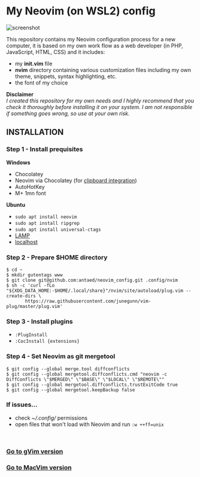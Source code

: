 # My Neovim (on WSL2) config

![screenshot](https://repository-images.githubusercontent.com/221780628/b6f09b00-0940-11ea-9447-f21ae15e3c42)

This repository contains my Neovim configuration process for a new computer, it is based on my own work flow as a web developer (in PHP, JavaScript, HTML, CSS) and it includes:

* my **init.vim** file
* **nvim** directory containing various customization files including my own theme, snippets, syntax highlighting, etc.
* the font of my choice

**Disclaimer**\
*I created this repository for my own needs and I highly recommend that you check it thoroughly before installing it on your system. I am not responsible if something goes wrong, so use at your own risk.*


## INSTALLATION

### Step 1 - Install prequisites

**Windows**
* Chocolatey
* Neovim via Chocolatey (for [clipboard integration](https://github.com/neovim/neovim/wiki/FAQ#where-should-i-put-my-config-vimrc))
* AutoHotKey
* M+ 1mn font

**Ubuntu**
* `sudo apt install neovim`
* `sudo apt install ripgrep`
* `sudo apt install universal-ctags`
* [LAMP](https://www.how2shout.com/how-to/how-to-install-apache-mysql-php-phpmyadmin-on-windows-10-wsl.html)
* [localhost](https://www.bleepingcomputer.com/news/security/wsl2-now-supports-localhost-connections-from-windows-10-apps/)


### Step 2 - Prepare $HOME directory

```
$ cd ~
$ mkdir gutentags www
$ git clone git@github.com:antaed/neovim_config.git .config/nvim
$ sh -c 'curl -fLo "${XDG_DATA_HOME:-$HOME/.local/share}"/nvim/site/autoload/plug.vim --create-dirs \
       https://raw.githubusercontent.com/junegunn/vim-plug/master/plug.vim'
```

### Step 3 - Install plugins

* `:PlugInstall`
* `:CocInstall {extensions}`


### Step 4 - Set Neovim as git mergetool

```
$ git config --global merge.tool diffconflicts
$ git config --global mergetool.diffconflicts.cmd "neovim -c DiffConflicts \"$MERGED\" \"$BASE\" \"$LOCAL\" \"$REMOTE\""
$ git config --global mergetool.diffconflicts.trustExitCode true
$ git config --global mergetool.keepBackup false
```

### If issues...

* check *~/.config/* permissions
* open files that won't load with Neovim and run `:w ++ff=unix`

<br/>

### [Go to gVim version](https://github.com/antaed/gvim_config)
### [Go to MacVim version](https://github.com/antaed/macvim_config)

